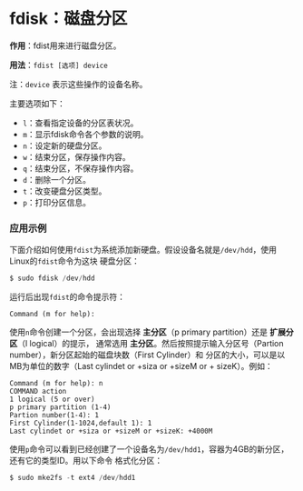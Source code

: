 fdisk：磁盘分区
==================================

**作用**：fdist用来进行磁盘分区。

**用法**：`fdist [选项] device`

注：`device` 表示这些操作的设备名称。

主要选项如下：
+ `l`：查看指定设备的分区表状况。
+ `m`：显示fdisk命令各个参数的说明。
+ `n`：设定新的硬盘分区。
+ `w`：结束分区，保存操作内容。
+ `q`：结束分区，不保存操作内容。
+ `d`：删除一个分区。
+ `t`：改变硬盘分区类型。
+ `p`：打印分区信息。

### 应用示例
下面介绍如何使用`fdist`为系统添加新硬盘。假设设备名就是`/dev/hdd`，使用Linux的`fdist`命令为这块
硬盘分区：
```powershell
$ sudo fdisk /dev/hdd
```
运行后出现`fdist`的命令提示符：
```
Command (m for help):
```
使用`n`命令创建一个分区，会出现选择 **主分区**（p primary partition）还是 **扩展分区**（l logical）的提示，
通常选用 **主分区**。然后按照提示输入分区号（Partion number），新分区起始的磁盘块数（First Cylinder）和
分区的大小，可以是以MB为单位的数字（Last cylindet or +siza or +sizeM or + sizeK）。例如：
```
Command (m for help): n
COMMAND action
1 logical (5 or over)
p primary partition (1-4)
Partion number(1-4): 1
First Cylinder(1-1024,default 1): 1
Last cylindet or +siza or +sizeM or +sizeK: +4000M
```
使用`p`命令可以看到已经创建了一个设备名为`/dev/hdd1`，容器为4GB的新分区，还有它的类型ID。用以下命令
格式化分区：
```powershell
$ sudo mke2fs -t ext4 /dev/hdd1
```

